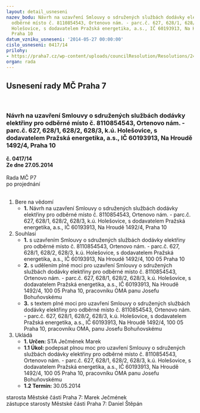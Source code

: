 ```yaml
---
layout: detail_usneseni
nazev_bodu: Návrh na uzavření Smlouvy o sdružených službách dodávky elektřiny pro
  odběrné místo č. 8110854543, Ortenovo nám. - parc.č. 627, 628/1, 628/2, 628/3, k.ú.
  Holešovice, s dodavatelem Pražská energetika, a.s., IČ 60193913, Na Hroudě 1492/4,
  Praha 10
datum_vzniku_usneseni: '2014-05-27 00:00:00'
cislo_usneseni: 0417/14
prilohy:
- https://praha7.cz/wp-content/uploads/councilResolution/Resolutions/24964/27-14-priloha_4_preort.pdf
organ: rada
---
```

<div id="ucUsn_pList" class="usn">
	<span><h2>Usnesení rady MČ Praha 7 </h2>
<br></span><div class="standBody">
<span><h3>Návrh na uzavření Smlouvy o sdružených službách dodávky elektřiny pro odběrné místo č. 8110854543, Ortenovo nám. - parc.č. 627, 628/1, 628/2, 628/3, k.ú. Holešovice, s dodavatelem Pražská energetika, a.s., IČ 60193913, Na Hroudě 1492/4, Praha 10</h3></span><div class="center">
		<strong>č. 0417/14</strong><br>
	</div>
<div class="center">
		<strong>Ze dne 27.05.2014</strong><br><br>
	</div>Rada MČ P7<br> po projednání<br><br><ol>
<li>Bere na vědomí<ul><li>
<strong>1.</strong> Návrh na uzavření Smlouvy o sdružených službách dodávky elektřiny pro odběrné místo č. 8110854543, Ortenovo nám. - parc.č. 627, 628/1, 628/2, 628/3, k.ú. Holešovice, s dodavatelem Pražská energetika, a.s., IČ 60193913, Na Hroudě 1492/4, Praha 10</li></ul>
</li>
<li>Souhlasí<ul>
<li>
<strong>1.</strong> s uzavřením Smlouvy o sdružených službách dodávky elektřiny pro odběrné místo č. 8110854543, Ortenovo nám. - parc.č. 627, 628/1, 628/2, 628/3, k.ú. Holešovice, s dodavatelem Pražská energetika, a.s., IČ 60193913, Na Hroudě 1492/4, 100 05 Praha 10</li>
<li>
<strong>2.</strong> s udělením plné moci pro uzavření Smlouvy o sdružených službách dodávky elektřiny pro odběrné místo č. 8110854543, Ortenovo nám. - parc.č. 627, 628/1, 628/2, 628/3, k.ú. Holešovice, s dodavatelem Pražská energetika, a.s., IČ 60193913, Na Hroudě 1492/4, 100 05 Praha 10, pracovníku OMA panu Josefu Bohuňovskému</li>
<li>
<strong>3.</strong> s textem plné moci pro uzavření Smlouvy o sdružených službách dodávky elektřiny pro odběrné místo č. 8110854543, Ortenovo nám. - parc.č. 627, 628/1, 628/2, 628/3, k.ú. Holešovice, s dodavatelem Pražská energetika, a.s., IČ 60193913, Na Hroudě 1492/4, 100 05 Praha 10, pracovníku OMA, panu Josefu Bohuňovskému    </li>
</ul>
</li>
<li>Ukládá<ul>
<li>
<strong>1. Určen: </strong>STA Ječmének Marek</li>
<li>
<strong>1.1 Úkol: </strong>podepsat plnou moc pro uzavření Smlouvy o sdružených službách dodávky elektřiny pro odběrné místo č. 8110854543, Ortenovo nám. - parc.č. 627, 628/1, 628/2, 628/3, k.ú. Holešovice, s dodavatelem Pražská energetika, a.s., IČ 60193913, Na Hroudě 1492/4, 100 05 Praha 10, pracovníku OMA panu Josefu Bohuňovskému</li>
<li>
<strong>1.2 Termín: </strong>30.05.2014</li>
</ul>
</li>
</ol>starosta Městské části Praha 7: Marek Ječmének<br>zástupce starosty Městské části Praha 7: Daniel Štěpán 
</div>
</div>